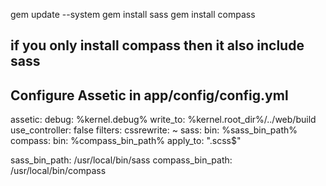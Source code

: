 gem update --system
gem install sass
gem install compass

## if you only install compass then it also include sass

## Configure Assetic in app/config/config.yml 

assetic:
    debug:          %kernel.debug%
    write_to:       %kernel.root_dir%/../web/build
    use_controller: false
    filters:
        cssrewrite: ~
        sass:
          bin: %sass_bin_path%
        compass:
          bin: %compass_bin_path%
          apply_to: "\.scss$"
          

sass_bin_path: /usr/local/bin/sass
compass_bin_path: /usr/local/bin/compass

          